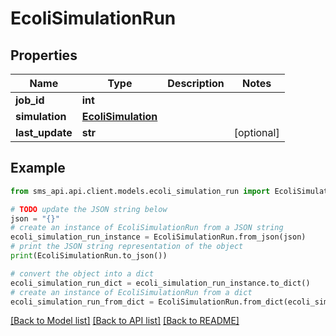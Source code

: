# EcoliSimulationRun


## Properties

Name | Type | Description | Notes
------------ | ------------- | ------------- | -------------
**job_id** | **int** |  | 
**simulation** | [**EcoliSimulation**](EcoliSimulation.md) |  | 
**last_update** | **str** |  | [optional] 

## Example

```python
from sms_api.api.client.models.ecoli_simulation_run import EcoliSimulationRun

# TODO update the JSON string below
json = "{}"
# create an instance of EcoliSimulationRun from a JSON string
ecoli_simulation_run_instance = EcoliSimulationRun.from_json(json)
# print the JSON string representation of the object
print(EcoliSimulationRun.to_json())

# convert the object into a dict
ecoli_simulation_run_dict = ecoli_simulation_run_instance.to_dict()
# create an instance of EcoliSimulationRun from a dict
ecoli_simulation_run_from_dict = EcoliSimulationRun.from_dict(ecoli_simulation_run_dict)
```
[[Back to Model list]](../README.md#documentation-for-models) [[Back to API list]](../README.md#documentation-for-api-endpoints) [[Back to README]](../README.md)


